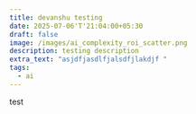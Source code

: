 ```yaml
---
title: devanshu testing
date: 2025-07-06'T'21:04:00+05:30
draft: false
image: /images/ai_complexity_roi_scatter.png
description: testing description
extra_text: "asjdfjasdlfjalsdfjlakdjf "
tags:
  - ai
---
```

test
